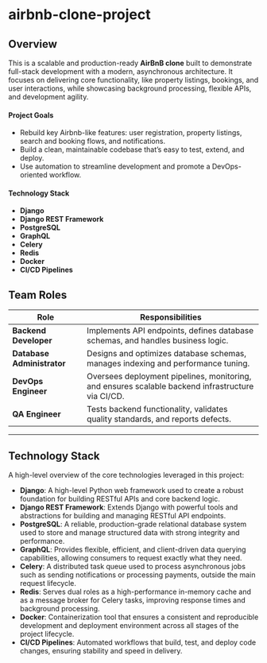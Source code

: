 # airbnb-clone-project

## Overview
This is a scalable and production-ready **AirBnB clone** built to demonstrate full-stack development with a modern, asynchronous architecture. It focuses on delivering core functionality, like property listings, bookings, and user interactions, while showcasing background processing, flexible APIs, and development agility.

#### Project Goals
- Rebuild key Airbnb-like features: user registration, property listings, search and booking flows, and notifications.
- Build a clean, maintainable codebase that’s easy to test, extend, and deploy.
- Use automation to streamline development and promote a DevOps-oriented workflow.

#### Technology Stack
- **Django**
- **Django REST Framework** 
- **PostgreSQL**
- **GraphQL** 
- **Celery**
- **Redis** 
- **Docker**
- **CI/CD Pipelines** 
  


## Team Roles

| Role                      | Responsibilities |
|---------------------------|------------------|
| **Backend Developer**     | Implements API endpoints, defines database schemas, and handles business logic. |
| **Database Administrator** | Designs and optimizes database schemas, manages indexing and performance tuning. |
| **DevOps Engineer**       | Oversees deployment pipelines, monitoring, and ensures scalable backend infrastructure via CI/CD. |
| **QA Engineer**           | Tests backend functionality, validates quality standards, and reports defects. |

---

## Technology Stack

A high-level overview of the core technologies leveraged in this project:

- **Django**: A high-level Python web framework used to create a robust foundation for building RESTful APIs and core backend logic.
- **Django REST Framework**: Extends Django with powerful tools and abstractions for building and managing RESTful API endpoints.
- **PostgreSQL**: A reliable, production-grade relational database system used to store and manage structured data with strong integrity and performance.
- **GraphQL**: Provides flexible, efficient, and client-driven data querying capabilities, allowing consumers to request exactly what they need.
- **Celery**: A distributed task queue used to process asynchronous jobs such as sending notifications or processing payments, outside the main request lifecycle.
- **Redis**: Serves dual roles as a high-performance in-memory cache and as a message broker for Celery tasks, improving response times and background processing.
- **Docker**: Containerization tool that ensures a consistent and reproducible development and deployment environment across all stages of the project lifecycle.
- **CI/CD Pipelines**: Automated workflows that build, test, and deploy code changes, ensuring stability and speed in delivery.


